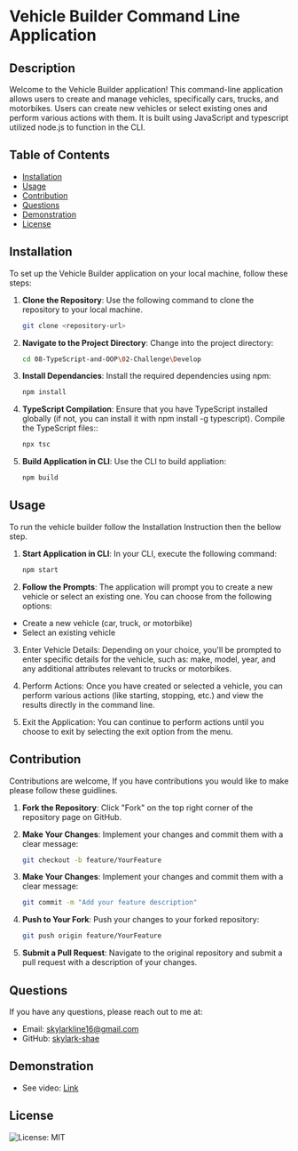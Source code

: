 # Vehicle Builder Command Line Application

## Description
Welcome to the Vehicle Builder application! This command-line application allows users to create and manage vehicles, specifically cars, trucks, and motorbikes. Users can create new vehicles or select existing ones and perform various actions with them. It is built using JavaScript and typescript utilized node.js to function in the CLI.


## Table of Contents
- [Installation](#installation)
- [Usage](#usage)
- [Contribution](#contribution)
- [Questions](#questions)
- [Demonstration](#demonstration)
- [License](#license)

## Installation
To set up the Vehicle Builder application on your local machine, follow these steps:

1. **Clone the Repository**: Use the following command to clone the repository to your local machine.
   ```bash
   git clone <repository-url>

2. **Navigate to the Project Directory**: Change into the project directory:
   ```bash
   cd 08-TypeScript-and-OOP\02-Challenge\Develop

3. **Install Dependancies**: Install the required dependencies using npm:
   ```bash
   npm install

4. **TypeScript Compilation**: Ensure that you have TypeScript installed globally (if not, you can install it with npm install -g typescript). Compile the TypeScript files::
   ```bash
   npx tsc

5. **Build Application in CLI**: Use the CLI to build appliation:
   ```bash
   npm build

## Usage
To run the vehicle builder follow the Installation Instruction then the bellow step.

1. **Start Application in CLI**: In your CLI, execute the following command:
   ```bash
   npm start

2. **Follow the Prompts**: The application will prompt you to create a new vehicle or select an existing one. You can choose from the following options:
- Create a new vehicle (car, truck, or motorbike)
- Select an existing vehicle

3. Enter Vehicle Details: Depending on your choice, you'll be prompted to enter specific details for the vehicle, such as: make, model, year, and any additional attributes relevant to trucks or motorbikes.

4. Perform Actions: Once you have created or selected a vehicle, you can perform various actions (like starting, stopping, etc.) and view the results directly in the command line.

5. Exit the Application: You can continue to perform actions until you choose to exit by selecting the exit option from the menu.

## Contribution
Contributions are welcome, If you have contributions you would like to make please follow these guidlines.

1. **Fork the Repository**: Click "Fork" on the top right corner of the repository page on GitHub.

2. **Make Your Changes**: Implement your changes and commit them with a clear message:
   ```bash
   git checkout -b feature/YourFeature

3. **Make Your Changes**: Implement your changes and commit them with a clear message:
   ```bash
   git commit -m "Add your feature description"

4. **Push to Your Fork**: Push your changes to your forked repository:
   ```bash
   git push origin feature/YourFeature

5. **Submit a Pull Request**: Navigate to the original repository and submit a pull request with a description of your changes.

## Questions
If you have any questions, please reach out to me at:
- Email: [skylarkline16@gmail.com](mailto:skylarkline16@gmail.com)
- GitHub: [skylark-shae](https://github.com/skylark-shae)

## Demonstration
- See video: [Link]()


## License
![License: MIT](https://img.shields.io/badge/License-MIT-blue.svg)